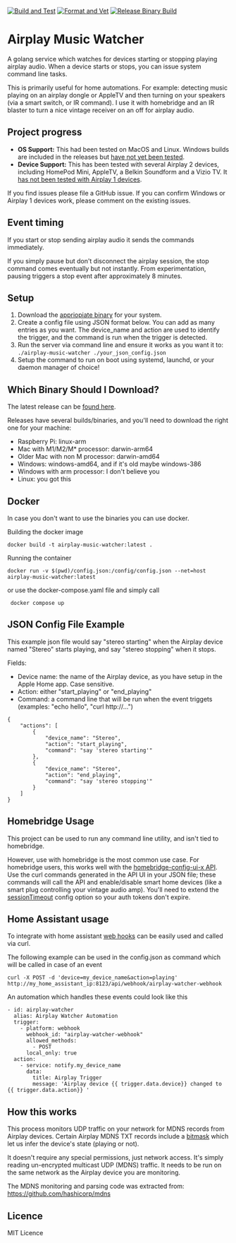 [![Build and Test](https://github.com/scosman/airplay-music-watcher/actions/workflows/test.yml/badge.svg)](https://github.com/scosman/airplay-music-watcher/actions/workflows/test.yml)
[![Format and Vet](https://github.com/scosman/airplay-music-watcher/actions/workflows/format_check.yml/badge.svg)](https://github.com/scosman/airplay-music-watcher/actions/workflows/format_check.yml)
[![Release Binary Build](https://github.com/scosman/airplay-music-watcher/actions/workflows/release.yml/badge.svg)](https://github.com/scosman/airplay-music-watcher/actions/workflows/release.yml)

# Airplay Music Watcher

A golang service which watches for devices starting or stopping playing airplay audio. When a device starts or stops, you can issue system command line tasks.

This is primarily useful for home automations. For example: detecting music playing on an airplay dongle or AppleTV and then turning on your speakers (via a smart switch, or IR command). I use it with homebridge and an IR blaster to turn a nice vintage receiver on an off for airplay audio.

## Project progress

 - **OS Support:** This had been tested on MacOS and Linux. Windows builds are included in the releases but [have not yet been tested](https://github.com/scosman/airplay-music-watcher/issues/1).
 - **Device Support:** This has been tested with several Airplay 2 devices, including HomePod Mini, AppleTV, a Belkin Soundform and a Vizio TV. It [has not been tested with Airplay 1 devices](https://github.com/scosman/airplay-music-watcher/issues/2).

If you find issues please file a GitHub issue. If you can confirm Windows or Airplay 1 devices work, please comment on the existing issues.

## Event timing

If you start or stop sending airplay audio it sends the commands immediately. 

If you simply pause but don't disconnect the airplay session, the stop command comes eventually but not instantly. From experimentation, pausing triggers a stop event after approximately 8 minutes.

## Setup

1) Download the [appriopiate binary](https://github.com/scosman/airplay-music-watcher/blob/main/README.md#which-binary-should-i-download) for your system.
2) Create a config file using JSON format below. You can add as many entries as you want. The device_name and action are used to identify the trigger, and the command is run when the trigger is detected.
3) Run the server via command line and ensure it works as you want it to: `./airplay-music-watcher ./your_json_config.json`
4) Setup the command to run on boot using systemd, launchd, or your daemon manager of choice!

## Which Binary Should I Download?

The latest release can be [found here](https://github.com/scosman/airplay-music-watcher/releases/latest).

Releases have several builds/binaries, and you'll need to download the right one for your machine:

 - Raspberry Pi: linux-arm
 - Mac with M1/M2/M* processor: darwin-arm64
 - Older Mac with non M processor: darwin-amd64
 - Windows: windows-amd64, and if it's old maybe windows-386
 - Windows with arm processor: I don't believe you
 - Linux: you got this

## Docker

In case you don't want to use the binaries you can use docker. 

Building the docker image

``` docker build -t airplay-music-watcher:latest . ```  

Running the container

```docker run -v $(pwd)/config.json:/config/config.json --net=host airplay-music-watcher:latest```

or use the docker-compose.yaml file and simply call 

``` docker compose up```

## JSON Config File Example

This example json file would say "stereo starting" when the Airplay device named "Stereo" starts playing, and say "stereo stopping" when it stops.

Fields:

 - Device name: the name of the Airplay device, as you have setup in the Apple Home app. Case sensitive.
 - Action: either "start_playing" or "end_playing"
 - Command: a command line that will be run when the event triggets (examples: "echo hello", "curl http://...")

```
{
    "actions": [
        {
            "device_name": "Stereo",
            "action": "start_playing",
            "command": "say 'stereo starting'"
        },
        {
            "device_name": "Stereo",
            "action": "end_playing",
            "command": "say 'stereo stopping'"
        }
    ]
}
```

## Homebridge Usage

This project can be used to run any command line utility, and isn't tied to homebridge. 

However, use with homebridge is the most common use case. For homebridge users, this works well with the [homebridge-config-ui-x API](https://github.com/oznu/homebridge-config-ui-x/wiki/API-Reference). Use the curl commands generated in the API UI in your JSON file; these commands will call the API and enable/disable smart home devices (like a smart plug controlling your vintage audio amp). You'll need to extend the [sessionTimeout](https://github.com/oznu/homebridge-config-ui-x/wiki/Config-Options) config option so your auth tokens don't expire.

## Home Assistant usage
To integrate with home assistant [web hooks](https://www.home-assistant.io/docs/automation/trigger/#webhook-trigger) can be easily used and called via curl.

The following example can be used in the config.json as command which will be called in case of an event

```curl -X POST -d 'device=my_device_name&action=playing' http://my_home_assistant_ip:8123/api/webhook/airplay-watcher-webhook``` 

An automation which handles these events could look like this
```
- id: airplay-watcher
  alias: Airplay Watcher Automation
  trigger:
    - platform: webhook
      webhook_id: "airplay-watcher-webhook"
      allowed_methods:
        - POST
      local_only: true
  action: 
    - service: notify.my_device_name
      data:
        title: Airplay Trigger
        message: 'Airplay device {{ trigger.data.device}} changed to {{ trigger.data.action}} '

```
## How this works

This process monitors UDP traffic on your network for MDNS records from Airplay devices. Certain Airplay MDNS TXT records include a [bitmask](https://github.com/openairplay/airplay-spec/blob/master/src/status_flags.md) which let us infer the device's state (playing or not).

It doesn't require any special permissions, just network access. It's simply reading un-encrypted multicast UDP (MDNS) traffic. It needs to be run on the same network as the Airplay device you are monitoring.

The MDNS monitoring and parsing code was extracted from: https://github.com/hashicorp/mdns

## Licence

MIT Licence
